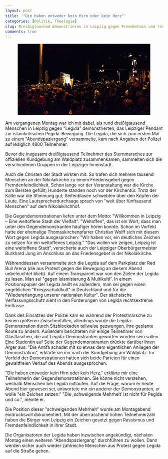 ```yaml
---
layout: post
title: '"Die haben entweder kein Hirn oder kein Herz"'
categories: [Politik, Theologie]
slug: Dreißigtausend demonstrieren in Leipzig gegen Fremdenhass und rechtes Gedankengut
comments: true
---
```


<figure><img src='/images/legida.jpg' /><figcaption></figcaption></figure>

Am vergangenen Montag war ich mit dabei, als rund dreißigtausend Menschen in Leipzig gegen "Legida" demonstrierten, das Leipziger Pendant zur islamkritischen Pegida-Bewegung. Die Legida, die sich zum ersten Mal zu einem "Abendspaziergang" versammelte, kam nach Angaben der Polizei auf lediglich 4800 Teilnehmer.

Bevor die insgesamt dreißigtausend Teilnehmer des Sternmarsches zur offiziellen Kundgebung am Waldplatz zusammenkamen, sammelten sich die verschiedenen Gruppen in der Leipziger Innenstadt.

Auch die Christen der Stadt wirkten mit. So trafen sich mehrere tausend Menschen an der Nikolaikirche zu einem Friedensgebet gegen Fremdenfeindlichkeit. Schon lange vor der Veranstaltung war die Kirche zum Bersten gefüllt; Hunderte standen noch vor der Kirchentür. Trotz der Kälte war die Stimmung gut; Seifenblasen schwebten über den Köpfen der Leute. Eine Lautsprecherdurchsage sprach von "weit über fünftausend Menschen" auf dem Nikolaikirchhof.

Die Gegendemonstrationen liefen unter dem Motto: "Willkommen in Leipzig – Eine weltoffene Stadt der Vielfalt". "Weltoffen", das ist ein Wort, dass man unter den Gegendemonstranten häufiger hören konnte. Schon im Vorfeld hatte der ehemalige Thomaskirchenpfarrer Christian Wolff sich mit diesem Wort gegen Legida ausgesprochen: "Wir haben vor, ein deutliches Zeichen zu setzen für ein weltoffenes Leipzig." "Das wollen wir zeigen, Leipzig ist eine weltoffene Stadt", versicherte auch der Leipziger Oberbürgermeister Burkhard Jung im Anschluss an das Friedensgebet in der Nikolaikirche.

Währenddessen versammelte sich die Legida auf dem Parkplatz der Red Bull Arena (die aus Protest gegen die Bewegung an diesem Abend unbeleuchtet blieb). Auf einem Transparent war von den Zielen der Legida zu lesen. Man sei "gegen Islamisierung & Multikulti". In einem Positionspapier der Legida heißt es außerdem, man sei gegen einen angeblichen "Kriegsschuldkult" in Deutschland und für die "Wiedererlangung unserer nationalen Kultur". Der sächsische Verfassungsschutz sieht in den Forderungen von Legida rechtsextreme Einflüsse.

Dank des Einsatzes der Polizei kam es während der Protestmärsche zu keinen größeren Zwischenfällen, allerdings wurde die Legida-Demonstration durch Sitzblockaden teilweise gezwungen, ihre geplante Route zu ändern. Außerdem berichteten mir einige Teilnehmer von Glasflaschen, die auf Legida-Demonstranten geworfen worden sein sollen. Eine Studentin auf Seite der Gegendemonstranten drückte darüber ihren Ärger aus: "Die Antifa schadet mit so etwas dem eigentlichen Anliegen der Demonstration", erklärte sie mir nach der Kundgebung am Waldplatz. Im Vorfeld der Demonstrationen hatten sich beide Parteien für einen gewaltfreien Verlauf des Abends ausgesprochen.

"Die haben entweder kein Hirn oder kein Herz," erklärte mir eine Teilnehmerin der Gegendemonstrationen. Sie könne nicht verstehen, weshalb Menschen bei Legida mitlaufen. Auf die Frage, warum er heute Abend hier gewesen sei, antwortete mir ein anderer der Demonstranten, er wolle "ein Zeichen setzen." "Die ,schweigende Mehrheit’ ist nicht für Pegida und co.", meinte er.

Die Position dieser "schweigenden Mehrheit" wurde am Montagabend eindrucksvoll dokumentiert. Mit der überraschend hohen Teilnehmerzahl haben die Bürger von Leipzig ein Zeichen gesetzt gegen Rassismus und Fremdenfeindlichkeit in ihrer Stadt.

Die Organisatoren der Legida haben inzwischen angekündigt, nächsten Montag einen weiteren "Abendspaziergang" durchführen zu wollen. Dann werden sicher auch wieder zahlreiche Menschen aus Protest gegen Legida auf die Straße gehen.